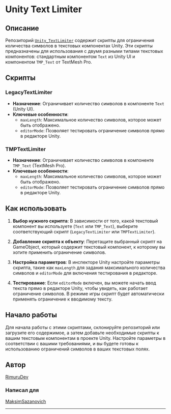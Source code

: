 ﻿# Unity Text Limiter

## Описание
Репозиторий [`Unity_TextLimiter`](https://github.com/RimuruDev/Unity_TextLimiter) содержит скрипты для ограничения количества символов в текстовых компонентах Unity. Эти скрипты предназначены для использования с двумя разными типами текстовых компонентов: стандартным компонентом `Text` из Unity UI и компонентом `TMP_Text` от TextMesh Pro.

## Скрипты

### LegacyTextLimiter
- **Назначение**: Ограничивает количество символов в компоненте `Text` (Unity UI).
- **Ключевые особенности**:
    - `maxLength`: Максимальное количество символов, которое может быть отображено.
    - `editorMode`: Позволяет тестировать ограничение символов прямо в редакторе Unity.

### TMPTextLimiter
- **Назначение**: Ограничивает количество символов в компоненте `TMP_Text` (TextMesh Pro).
- **Ключевые особенности**:
    - `maxLength`: Максимальное количество символов, которое может быть отображено.
    - `editorMode`: Позволяет тестировать ограничение символов прямо в редакторе Unity.

## Как использовать
1. **Выбор нужного скрипта**: В зависимости от того, какой текстовый компонент вы используете (`Text` или `TMP_Text`), выберите соответствующий скрипт (`LegacyTextLimiter` или `TMPTextLimiter`).

2. **Добавление скрипта к объекту**: Перетащите выбранный скрипт на GameObject, который содержит текстовый компонент, к которому вы хотите применить ограничение символов.

3. **Настройка параметров**: В инспекторе Unity настройте параметры скрипта, такие как `maxLength` для задания максимального количества символов и `editorMode` для включения тестирования в редакторе.

4. **Тестирование**: Если `editorMode` включен, вы можете начать ввод текста прямо в редакторе Unity, чтобы увидеть, как работает ограничение символов. В режиме игры скрипт будет автоматически применять ограничение к вводимому тексту.

## Начало работы
Для начала работы с этими скриптами, склонируйте репозиторий или загрузите его содержимое, а затем добавьте необходимые скрипты к вашим текстовым компонентам в проекте Unity. Настройте параметры в соответствии с вашими требованиями, и вы будете готовы к использованию ограничений символов в ваших текстовых полях.

## Автор
[RimuruDev](https://github.com/RimuruDev)

### Написал для
[MaksimSazanovich](https://github.com/MaksimSazanovich)

---